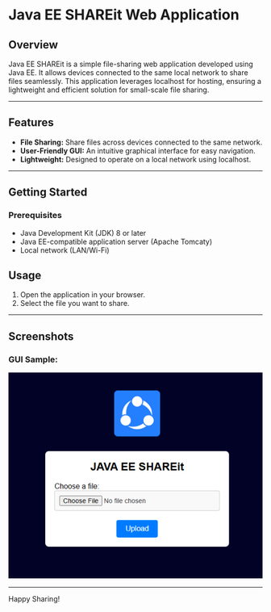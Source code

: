 # Java EE SHAREit Web Application

## Overview
Java EE SHAREit is a simple file-sharing web application developed using Java EE. It allows devices connected to the same local network to share files seamlessly. This application leverages localhost for hosting, ensuring a lightweight and efficient solution for small-scale file sharing.

---

## Features
- **File Sharing:** Share files across devices connected to the same network.
- **User-Friendly GUI:** An intuitive graphical interface for easy navigation.
- **Lightweight:** Designed to operate on a local network using localhost.

---

## Getting Started

### Prerequisites
- Java Development Kit (JDK) 8 or later
- Java EE-compatible application server (Apache Tomcaty)
- Local network (LAN/Wi-Fi)


## Usage
1. Open the application in your browser.
2. Select the file you want to share.

---

## Screenshots
### GUI Sample:
![GUI](images/GUI.png)

---

Happy Sharing!
